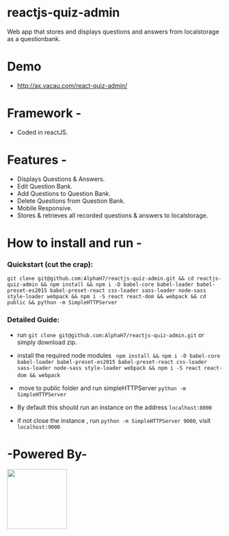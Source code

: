 
# reactjs-quiz-admin
Web app that stores and displays questions and answers from localstorage as a questionbank.

# Demo

  - http://ax.vacau.com/react-quiz-admin/

# Framework -

  - Coded in reactJS.

# Features -

  - Displays Questions & Answers.
  - Edit Question Bank.
  - Add Questions to Question Bank.
  - Delete Questions from Question Bank.
  - Mobile Responsive. 
  - Stores & retrieves all recorded questions & answers to localstorage. 

# How to install and run -

### Quickstart (cut the crap):

	git clone git@github.com:AlphaH7/reactjs-quiz-admin.git && cd reactjs-quiz-admin && npm install && npm i -D babel-core babel-loader babel-preset-es2015 babel-preset-react css-loader sass-loader node-sass style-loader webpack && npm i -S react react-dom && webpack && cd public && python -m SimpleHTTPServer


### Detailed Guide: 

 - run ```git clone git@github.com:AlphaH7/reactjs-quiz-admin.git```  or simply download zip.
 
- install the required node modules ``` npm install && npm i -D babel-core babel-loader babel-preset-es2015 babel-preset-react css-loader sass-loader node-sass style-loader webpack && npm i -S react react-dom && webpack```
   
-  move to public folder and run simpleHTTPServer ```python -m SimpleHTTPServer```
- By default this should run an instance on the address ```localhost:8000```
- if not close the instance , run ```python -m SimpleHTTPServer 9000```, visit ```localhost:9000```


# -Powered By-
 <img src="http://ax.vacau.com/images/reactpackage.png" height="140">
